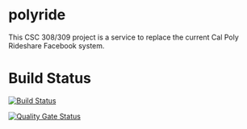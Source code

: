 # polyride
This CSC 308/309 project is a service to replace the current Cal Poly Rideshare Facebook system.

# Build Status
[![Build Status](https://travis-ci.com/nguyen-darianhuy/polyride.svg?branch=master)](https://travis-ci.com/nguyen-darianhuy/polyride)

[![Quality Gate Status](https://sonarcloud.io/api/project_badges/measure?project=nguyen-darianhuy_polyride&metric=alert_status)](https://sonarcloud.io/dashboard?id=nguyen-darianhuy_polyride)
